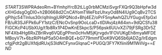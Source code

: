 $START$3SWPRAdeoRm+BYmhpYrcB2tLLg0rbMCMziSvgrFXQr9Q3bHpfw3dcXHGdsgOgDI0+h2B0668d2CnCAYomTWeFbzUhxyOd8N4lUg9CqBv2TCSgPlhjc54TInlus30r/qIhIngjURPQNcd+Bhj4EZ/oPrF5nyAwhQZUYGugvEfpGxlFB/uR3SJiFPk6uFY1stzC/ENcOvSnp9OoLcaD+tIDlAvj4zA64xn+9dQCSfu38FlGCKcP4USbXUg/t1b8Rx1P4DwKnESkpcS/P56psk6UUvXZi79jFSRg3Dr5ZNF4Xb4Hg6RxZBrIRvq6VQEgPPnn0cHvM5jKjrvgdv1FOVUKgEh8myaMFDEMBoyV7t+6bzRiPHaP5a5O4mBQE+bG779mmf1DoK9VQ6Sb6jADZg/IrEdgmcfgjPdt2gBUXfdjdRUxjS3ldNCFynxGlqnaC+PUGQ/3FY7Kfiini9M1WiIVg==$END$